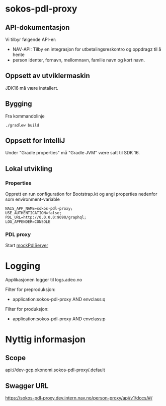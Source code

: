 # sokos-pdl-proxy

## API-dokumentasjon
Vi tilbyr følgende API-er:
* NAV-API: Tilby en integrasjon for utbetalingsreskontro og oppdragz til å hente
* person identer, fornavn, mellomnavn, familie navn og kort navn.

## Oppsett av utviklermaskin
JDK16 må være installert.

## Bygging
Fra kommandolinje
```
./gradlew build
```

## Oppsett for IntelliJ
Under "Gradle properties" må "Gradle JVM" være satt til SDK 16.

## Lokal utvikling

### Properties
Opprett en run configuration for Bootstrap.kt og angi properties nedenfor som environment-variable

```properties
NAIS_APP_NAME=sokos-pdl-proxy;
USE_AUTHENTICATION=false;
PDL_URL=http://0.0.0.0:9090/graphql;
LOG_APPENDER=CONSOLE
```

### PDL proxy
Start [mockPdlServer](src/test/kotlin/devtools/mockPdlServer.kt)


# Logging

Applikasjonen logger til logs.adeo.no

Filter for preproduksjon:

* application:sokos-pdl-proxy AND envclass:q

Filter for produksjon:

* application:sokos-pdl-proxy AND envclass:p

# Nyttig informasjon

## Scope
api://dev-gcp.okonomi.sokos-pdl-proxy/.default

## Swagger URL
https://sokos-pdl-proxy.dev.intern.nav.no/person-proxy/api/v1/docs/#/

